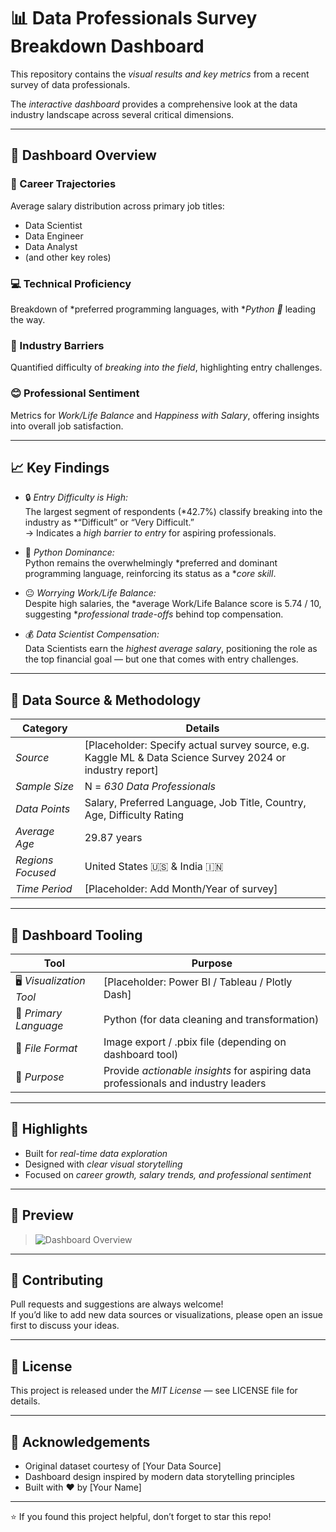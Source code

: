 # 📊 Data Professionals Survey Breakdown Dashboard

This repository contains the *visual results and key metrics* from a recent survey of data professionals.

The *interactive dashboard* provides a comprehensive look at the data industry landscape across several critical dimensions.

---

## 🧭 Dashboard Overview

### 💼 Career Trajectories  
Average salary distribution across primary job titles:
- Data Scientist  
- Data Engineer  
- Data Analyst  
- (and other key roles)

### 💻 Technical Proficiency  
Breakdown of *preferred programming languages, with **Python 🐍* leading the way.

### 🚪 Industry Barriers  
Quantified difficulty of *breaking into the field*, highlighting entry challenges.

### 😊 Professional Sentiment  
Metrics for *Work/Life Balance* and *Happiness with Salary*, offering insights into overall job satisfaction.

---

## 📈 Key Findings

- 🔒 *Entry Difficulty is High:*  
  The largest segment of respondents (*42.7%) classify breaking into the industry as *“Difficult” or “Very Difficult.”  
  → Indicates a *high barrier to entry* for aspiring professionals.

- 🐍 *Python Dominance:*  
  Python remains the overwhelmingly *preferred and dominant programming language, reinforcing its status as a **core skill*.

- 😐 *Worrying Work/Life Balance:*  
  Despite high salaries, the *average Work/Life Balance score is 5.74 / 10, suggesting **professional trade-offs* behind top compensation.

- 💰 *Data Scientist Compensation:*  
  Data Scientists earn the *highest average salary*, positioning the role as the top financial goal — but one that comes with entry challenges.

---

## 🧮 Data Source & Methodology

| Category | Details |
|-----------|----------|
| *Source* | [Placeholder: Specify actual survey source, e.g. Kaggle ML & Data Science Survey 2024 or industry report] |
| *Sample Size* | N = *630 Data Professionals* |
| *Data Points* | Salary, Preferred Language, Job Title, Country, Age, Difficulty Rating |
| *Average Age* | 29.87 years |
| *Regions Focused* | United States 🇺🇸 & India 🇮🇳 |
| *Time Period* | [Placeholder: Add Month/Year of survey] |

---

## 🧰 Dashboard Tooling

| Tool | Purpose |
|------|----------|
| 🖥 *Visualization Tool* | [Placeholder: Power BI / Tableau / Plotly Dash] |
| 🐍 *Primary Language* | Python (for data cleaning and transformation) |
| 📁 *File Format* | Image export / .pbix file (depending on dashboard tool) |
| 🎯 *Purpose* | Provide *actionable insights* for aspiring data professionals and industry leaders |

---

## 🌟 Highlights

- Built for *real-time data exploration*  
- Designed with *clear visual storytelling*  
- Focused on *career growth, salary trends, and professional sentiment*  

---

## 📸 Preview

> ![Dashboard Overview](images/dashboard_main.png)
> 

---

## 🤝 Contributing

Pull requests and suggestions are always welcome!  
If you’d like to add new data sources or visualizations, please open an issue first to discuss your ideas.  

---

## 🧾 License

This project is released under the *MIT License* — see LICENSE file for details.

---

## 💬 Acknowledgements

- Original dataset courtesy of [Your Data Source]  
- Dashboard design inspired by modern data storytelling principles  
- Built with ❤ by [Your Name]

---

⭐ If you found this project helpful, don’t forget to star this repo!
